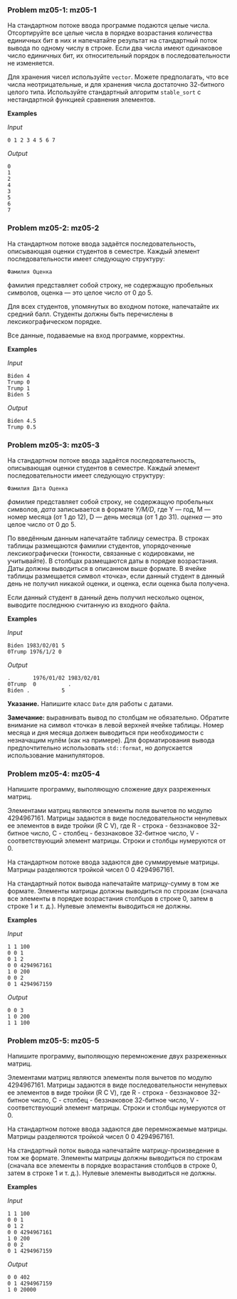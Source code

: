 ### Problem mz05-1: mz05-1

На стандартном потоке ввода программе подаются целые числа. Отсортируйте все целые числа в порядке возрастания количества единичных бит в них и напечатайте результат на стандартный поток вывода по одному числу в строке. Если два числа имеют одинаковое число единичных бит, их относительный порядок в последовательности не изменяется.

Для хранения чисел используйте ```vector```. Можете предполагать, что все числа неотрицательные, и для хранения числа достаточно 32-битного целого типа. Используйте стандартный алгоритм ```stable_sort``` с нестандартной функцией сравнения элементов.

**Examples**

_Input_

```
0 1 2 3 4 5 6 7
```

_Output_

```
0
1
2
4
3
5
6
7

```

### Problem mz05-2: mz05-2

На стандартном потоке ввода задаётся последовательность, описывающая оценки студентов в семестре. Каждый элемент последовательности имеет следующую структуру:

```
Фамилия Оценка
```

фамилия представляет собой строку, не содержащую пробельных символов, оценка — это целое число от 0 до 5.

Для всех студентов, упомянутых во входном потоке, напечатайте их средний балл. Студенты должны быть перечислены в лексикографическом порядке.

Все данные, подаваемые на вход программе, корректны.

**Examples**

_Input_

```
Biden 4
Trump 0
Trump 1
Biden 5
```

_Output_

```
Biden 4.5
Trump 0.5
```

### Problem mz05-3: mz05-3

На стандартном потоке ввода задаётся последовательность, описывающая оценки студентов в семестре. Каждый элемент последовательности имеет следующую структуру:

```
Фамилия Дата Оценка
```

_фамилия_ представляет собой строку, не содержащую пробельных символов, _дата_ записывается в формате _Y/M/D_, где Y — год, M — номер месяца (от 1 до 12), D — день месяца (от 1 до 31). _оценка_ — это целое число от 0 до 5.

По введённым данным напечатайте таблицу семестра. В строках таблицы размещаются фамилии студентов, упорядоченные лексикографически (тонкости, связанные с кодировками, не учитывайте). В столбцах размещаются даты в порядке возрастания. Даты должны выводиться в описанном выше формате. В ячейке таблицы размещается символ «точка», если данный студент в данный день не получил никакой оценки, и оценка, если оценка была получена.

Если данный студент в данный день получил несколько оценок, выводите последнюю считанную из входного файла.

**Examples**

_Input_

```
Biden 1983/02/01 5
0Trump 1976/1/2 0
```

_Output_

```
.       1976/01/02 1983/02/01
0Trump  0          .
Biden .          5
```

**Указание.** Напишите класс ```Date``` для работы с датами.

**Замечание:** выравнивать вывод по столбцам не обязательно. Обратите внимание на символ «точка» в левой верхней ячейке таблицы. Номер месяца и дня месяца должен выводиться при необходимости с незначащим нулём (как на примере). Для форматирования вывода предпочтительно использовать ```std::format```, но допускается использование манипуляторов.

### Problem mz05-4: mz05-4

Напишите программу, выполяющую сложение двух разреженных матриц.

Элементами матриц являются элементы поля вычетов по модулю 4294967161. Матрицы задаются в виде последовательности ненулевых ее элементов в виде тройки (R C V), где R - строка - беззнаковое 32-битное число, C - столбец - беззнаковое 32-битное число, V - соответствующий элемент матрицы. Строки и столбцы нумеруются от 0.

На стандартном потоке ввода задаются две суммируемые матрицы. Матрицы разделяются тройкой чисел 0 0 4294967161.

На стандартный поток вывода напечатайте матрицу-сумму в том же формате. Элементы матрицы должны выводиться по строкам (сначала все элементы в порядке возрастания столбцов в строке 0, затем в строке 1 и т. д.). Нулевые элементы выводиться не должны.

**Examples**

_Input_

```
1 1 100
0 0 1
0 1 2
0 0 4294967161
1 0 200
0 0 2
0 1 4294967159
```

_Output_

```
0 0 3
1 0 200
1 1 100
```

### Problem mz05-5: mz05-5

Напишите программу, выполяющую перемножение двух разреженных матриц.

Элементами матриц являются элементы поля вычетов по модулю 4294967161. Матрицы задаются в виде последовательности ненулевых ее элементов в виде тройки (R C V), где R - строка - беззнаковое 32-битное число, C - столбец - беззнаковое 32-битное число, V - соответствующий элемент матрицы. Строки и столбцы нумеруются от 0.

На стандартном потоке ввода задаются две перемножаемые матрицы. Матрицы разделяются тройкой чисел 0 0 4294967161.

На стандартный поток вывода напечатайте матрицу-произведение в том же формате. Элементы матрицы должны выводиться по строкам (сначала все элементы в порядке возрастания столбцов в строке 0, затем в строке 1 и т. д.). Нулевые элементы выводиться не должны.

**Examples**

_Input_

```
1 1 100
0 0 1
0 1 2
0 0 4294967161
1 0 200
0 0 2
0 1 4294967159
```

_Output_

```
0 0 402
0 1 4294967159
1 0 20000
```
